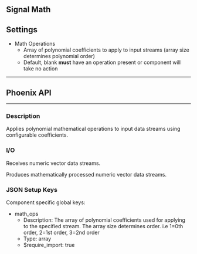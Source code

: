 ## Signal Math
## Settings

- Math Operations
    - Array of polynomial coefficients to apply to input streams (array size determines polynomial order)
    - Default, blank **must** have an operation present or component will take no action
___
## Phoenix API
___
### Description

Applies polynomial mathematical operations to input data streams using configurable coefficients.

### I/O

Receives numeric vector data streams.

Produces mathematically processed numeric vector data streams.

### JSON Setup Keys

Component specific global keys:
- math_ops
    - Description: The array of polynomial coefficients used for applying to the specified stream. The array size determines order. i.e 1=0th order, 2=1st order, 3=2nd order
    - Type: array
    - $require_import: true